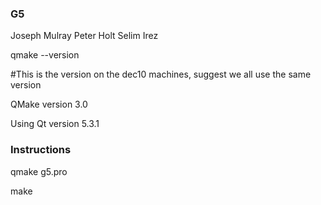 ### G5

Joseph Mulray
Peter Holt
Selim Irez

qmake --version

#This is the version on the dec10 machines, suggest we all use the same version

QMake version 3.0

Using Qt version 5.3.1

### Instructions

qmake g5.pro

make
